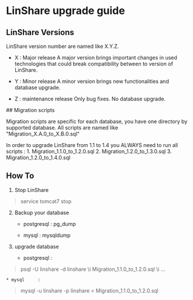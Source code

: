 # LinShare upgrade guide

## LinShare Versions

LinShare version number are named like X.Y.Z.

* X : Major release
A major version brings important changes in used technologies
that could break compatibility between to version of LinShare. 

* Y : Minor release
A minor version brings new functionalities and database upgrade.

* Z : maintenance release
Only bug fixes. No database upgrade.



## Migration scripts

Migration scripts are specific for each database, you have one directory by supported database.
All scripts are named like "Migration_X.A.0_to_X.B.0.sql"

In order to upgrade LinShare from 1.1 to 1.4 you ALWAYS need to run all scripts : 
	1. Migration_1.1.0_to_1.2.0.sql
	2. Migration_1.2.0_to_1.3.0.sql
	3. Migration_1.2.0_to_1.4.0.sql


## How To

1. Stop LinShare

> service tomcat7 stop

2. Backup your database

	* postgresql	: pg_dump

	* mysql		: mysqldump

3. upgrade database

	* postgresql	: 

> psql -U linshare -d linshare
> \i Migration_1.1.0_to_1.2.0.sql
> \i ...

	* mysql		: 

> mysql -u linshare -p linshare < Migration_1.1.0_to_1.2.0.sql

